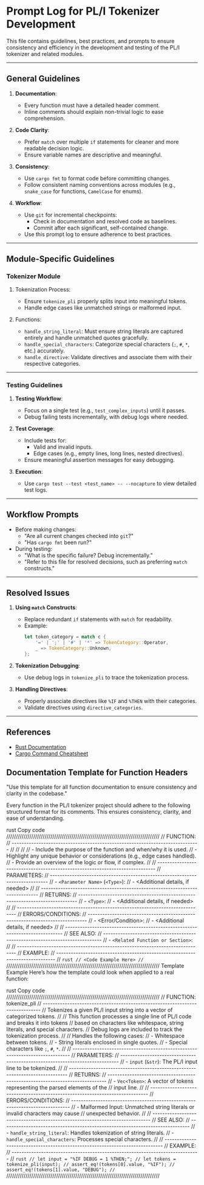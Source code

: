# Prompt Log for PL/I Tokenizer Development

This file contains guidelines, best practices, and prompts to ensure consistency and efficiency in the development and testing of the PL/I tokenizer and related modules.

---

## **General Guidelines**
1. **Documentation**:
   - Every function must have a detailed header comment.
   - Inline comments should explain non-trivial logic to ease comprehension.

2. **Code Clarity**:
   - Prefer `match` over multiple `if` statements for cleaner and more readable decision logic.
   - Ensure variable names are descriptive and meaningful.

3. **Consistency**:
   - Use `cargo fmt` to format code before committing changes.
   - Follow consistent naming conventions across modules (e.g., `snake_case` for functions, `CamelCase` for enums).

4. **Workflow**:
   - Use `git` for incremental checkpoints:
     - Check in documentation and resolved code as baselines.
     - Commit after each significant, self-contained change.
   - Use this prompt log to ensure adherence to best practices.

---

## **Module-Specific Guidelines**

### **Tokenizer Module**
1. Tokenization Process:
   - Ensure `tokenize_pli` properly splits input into meaningful tokens.
   - Handle edge cases like unmatched strings or malformed input.

2. Functions:
   - `handle_string_literal`: Must ensure string literals are captured entirely and handle unmatched quotes gracefully.
   - `handle_special_characters`: Categorize special characters (`;`, `#`, `*`, etc.) accurately.
   - `handle_directive`: Validate directives and associate them with their respective categories.

---

### **Testing Guidelines**
1. **Testing Workflow**:
   - Focus on a single test (e.g., `test_complex_inputs`) until it passes.
   - Debug failing tests incrementally, with debug logs where needed.

2. **Test Coverage**:
   - Include tests for:
     - Valid and invalid inputs.
     - Edge cases (e.g., empty lines, long lines, nested directives).
   - Ensure meaningful assertion messages for easy debugging.

3. **Execution**:
   - Use `cargo test --test <test_name> -- --nocapture` to view detailed test logs.

---

## **Workflow Prompts**
- Before making changes:
  - "Are all current changes checked into `git`?"
  - "Has `cargo fmt` been run?"
- During testing:
  - "What is the specific failure? Debug incrementally."
  - "Refer to this file for resolved decisions, such as preferring `match` constructs."

---

## **Resolved Issues**
1. **Using `match` Constructs**:
   - Replace redundant `if` statements with `match` for readability.
   - Example:
     ```rust
     let token_category = match c {
         '=' | ';' | '#' | '*' => TokenCategory::Operator,
         _ => TokenCategory::Unknown,
     };
     ```
2. **Tokenization Debugging**:
   - Use debug logs in `tokenize_pli` to trace the tokenization process.

3. **Handling Directives**:
   - Properly associate directives like `%IF` and `%THEN` with their categories.
   - Validate directives using `directive_categories`.

---

## **References**
- [Rust Documentation](https://doc.rust-lang.org/)
- [Cargo Command Cheatsheet](https://doc.rust-lang.org/cargo/commands/index.html)


## Documentation Template for Function Headers
"Use this template for all function documentation to ensure consistency and clarity in the codebase."


Every function in the PL/I tokenizer project should adhere to the following structured format for its comments. This ensures consistency, clarity, and ease of understanding.

rust
Copy code
////////////////////////////////////////////////////////////////////////////////
// FUNCTION: <Function Name>
// -----------------------------------------------------------------------------
// <Brief Description>
// 
// <Detailed Description>
// - Include the purpose of the function and when/why it is used.
// - Highlight any unique behavior or considerations (e.g., edge cases handled).
// - Provide an overview of the logic or flow, if complex.
//
// -----------------------------------------------------------------------------
// PARAMETERS:
// -----------------------------------------------------------------------------
// - `<Parameter Name>` (`<Type>`): <Description>
//   - <Additional details, if needed>
//
// -----------------------------------------------------------------------------
// RETURNS:
// -----------------------------------------------------------------------------
// - `<Type>`: <Description>
//   - <Additional details, if needed>
//
// -----------------------------------------------------------------------------
// ERRORS/CONDITIONS:
// -----------------------------------------------------------------------------
// - <Error/Condition>: <Description>
//   - <Additional details, if needed>
//
// -----------------------------------------------------------------------------
// SEE ALSO:
// -----------------------------------------------------------------------------
// - `<Related Function or Section>`: <Description or notes about the relation>
//
// -----------------------------------------------------------------------------
// EXAMPLE:
// -----------------------------------------------------------------------------
// ```rust
// <Code Example Here>
// ```
////////////////////////////////////////////////////////////////////////////////
Template Example
Here’s how the template could look when applied to a real function:

rust
Copy code
////////////////////////////////////////////////////////////////////////////////
// FUNCTION: tokenize_pli
// -----------------------------------------------------------------------------
// Tokenizes a given PL/I input string into a vector of categorized tokens.
//
// This function processes a single line of PL/I code and breaks it into tokens
// based on characters like whitespace, string literals, and special characters. 
// Debug logs are included to track the tokenization process.
// 
// Handles the following cases:
// - Whitespace between tokens.
// - String literals enclosed in single quotes.
// - Special characters like `;`, `#`, `*`.
//
// -----------------------------------------------------------------------------
// PARAMETERS:
// -----------------------------------------------------------------------------
// - `input` (`&str`): The PL/I input line to be tokenized.
//
// -----------------------------------------------------------------------------
// RETURNS:
// -----------------------------------------------------------------------------
// - `Vec<Token>`: A vector of tokens representing the parsed elements of the
//   input line.
//
// -----------------------------------------------------------------------------
// ERRORS/CONDITIONS:
// -----------------------------------------------------------------------------
// - Malformed Input: Unmatched string literals or invalid characters may cause 
//   unexpected behavior.
//
// -----------------------------------------------------------------------------
// SEE ALSO:
// -----------------------------------------------------------------------------
// - `handle_string_literal`: Handles tokenization of string literals.
// - `handle_special_characters`: Processes special characters.
//
// -----------------------------------------------------------------------------
// EXAMPLE:
// -----------------------------------------------------------------------------
// ```rust
// let input = "%IF DEBUG = 1 %THEN;";
// let tokens = tokenize_pli(input);
// assert_eq!(tokens[0].value, "%IF");
// assert_eq!(tokens[1].value, "DEBUG");
// ```
////////////////////////////////////////////////////////////////////////////////
